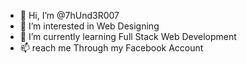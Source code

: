 - 👋 Hi, I’m @7hUnd3R007
- 👀 I’m interested in Web Designing
- 🌱 I’m currently learning Full Stack Web Development
- 📫 reach me Through my Facebook Account

<!---
7hUnd3R007/7hUnd3R007 is a ✨ special ✨ repository because its `README.md` (this file) appears on your GitHub profile.
You can click the Preview link to take a look at your changes.
--->
